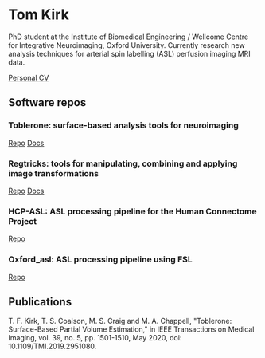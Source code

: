 # Tom Kirk 

PhD student at the Institute of Biomedical Engineering / Wellcome Centre for Integrative Neuroimaging, Oxford University. 
Currently research new analysis techniques for arterial spin labelling (ASL) perfusion imaging MRI data.

[Personal CV](./TK_cv.md)

## Software repos

### Toblerone: surface-based analysis tools for neuroimaging
[Repo](https://github.com/tomfrankkirk/toblerone) [Docs](https://toblerone.readthedocs.io/en/latest/)

### Regtricks: tools for manipulating, combining and applying image transformations
[Repo](https://github.com/tomfrankkirk/regtricks) [Docs](https://regtricks.readthedocs.io/en/latest/)

### HCP-ASL: ASL processing pipeline for the Human Connectome Project 
[Repo](https://github.com/ibme-qubic/hcp-asl)

### Oxford_asl: ASL processing pipeline using FSL 
[Repo](https://github.com/ibme-qubic/oxasl)


## Publications 
T. F. Kirk, T. S. Coalson, M. S. Craig and M. A. Chappell, "Toblerone: Surface-Based Partial Volume Estimation," in IEEE Transactions on Medical Imaging, vol. 39, no. 5, pp. 1501-1510, May 2020, doi: 10.1109/TMI.2019.2951080.